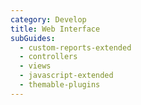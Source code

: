 ```yaml
---
category: Develop
title: Web Interface
subGuides:
  - custom-reports-extended
  - controllers
  - views
  - javascript-extended
  - themable-plugins
---
```

